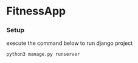 # FitnessApp

### Setup




execute the command below to run django project

```
python3 manage.py runserver
```
